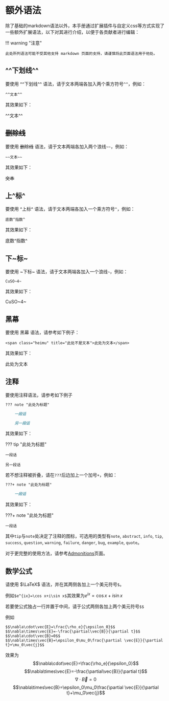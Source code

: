 # 额外语法

除了基础的markdown语法以外，本手册通过扩展插件与自定义css等方式实现了一些额外扩展语法，以下对其进行介绍，以便于各贡献者进行编辑：

!!! warning "注意"

    此处所列语法可能不受其他支持 markdown 页面的支持，请谨慎将此页面语法用于他处。

## ^^下划线^^

要使用 ^^下划线^^ 语法，请于文本两端各加入两个乘方符号`^^`，例如：

`^^文本^^`

其效果如下：

^^文本^^

## ~~删除线~~

要使用 ~~删除线~~ 语法，请于文本两端各加入两个浪线`~~`，例如：

`~~文本~~`

其效果如下：

~~文本~~

## 上^标^

要使用 ^上标^ 语法，请于文本两端各加入一个乘方符号`^`，例如：

`底数^指数^`

其效果如下：

底数^指数^

## 下~标~

要使用 ~下标~ 语法，请于文本两端各加入一个浪线`~`，例如：

`CuSO~4~`

其效果如下：

CuSO~4~

## 黑幕

要使用 <span class="heimu" title="这个是黑幕哦OvO">黑幕</span> 语法，请参考如下例子：

`<span class="heimu" title="此处不是文本">此处为文本</span>`

其效果如下：

<span class="heimu" title="此处不是文本">此处为文本</span>

## 注释

要使用注释语法，请参考如下例子

```markdown
??? note "此处为标题"

    一段话

    另一段话
```

其效果如下：

??? tip "此处为标题"

    一段话

    另一段话

若不想注释被折叠，请在`???`后边加上一个加号`+`，例如：

```markdown
???+ note "此处为标题"

    一段话
```

其效果如下：

???+ note "此处为标题"

    一段话

其中`tip`与`note`处决定了注释的图标，可选用的类型有`note`,  `abstract`, `info`, `tip`, `success`, `question`, `warning`, `failure`, `danger`, `bug`, `example`, `quote`。

对于更完整的使用方法，请参考[Admonitions](https://squidfunk.github.io/mkdocs-material/reference/admonitions/?h=admonition)页面。

## 数学公式

请使用 $\LaTeX$ 语法，并在其两侧各加上一个美元符号`$`。

例如`$e^{ix}=\cos x+i\sin x$`其效果为$e^{ix}=\cos x+i\sin x$

若要使公式独占一行并置于中间，请于公式两侧各加上两个美元符号`$$`

例如
```
$$\nabla\cdot\vec{E}=\frac{\rho_e}{\epsilon_0}$$
$$\nabla\times\vec{E}=-\frac{\partial\vec{B}}{\partial t}$$
$$\nabla\cdot\vec{B}=0$$
$$\nabla\times\vec{B}=\epsilon_0\mu_0\frac{\partial \vec{E}}{\partial t}+\mu_0\vec{j}$$
```
效果为
$$\nabla\cdot\vec{E}=\frac{\rho_e}{\epsilon_0}$$
$$\nabla\times\vec{E}=-\frac{\partial\vec{B}}{\partial t}$$
$$\nabla\cdot\vec{B}=0$$
$$\nabla\times\vec{B}=\epsilon_0\mu_0\frac{\partial \vec{E}}{\partial t}+\mu_0\vec{j}$$